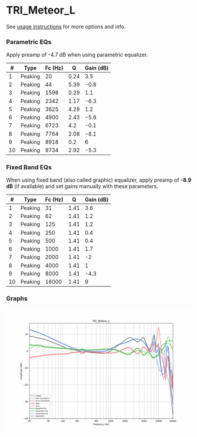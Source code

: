 # TRI_Meteor_L
See [usage instructions](https://github.com/jaakkopasanen/AutoEq#usage) for more options and info.

### Parametric EQs
Apply preamp of -4.7 dB when using parametric equalizer.

|   # | Type    |   Fc (Hz) |    Q |   Gain (dB) |
|-----|---------|-----------|------|-------------|
|   1 | Peaking |        20 | 0.24 |         3.5 |
|   2 | Peaking |        44 | 5.39 |        -0.8 |
|   3 | Peaking |      1598 | 0.29 |         1.1 |
|   4 | Peaking |      2342 | 1.17 |        -6.3 |
|   5 | Peaking |      3625 | 4.29 |         1.2 |
|   6 | Peaking |      4900 | 2.43 |        -5.8 |
|   7 | Peaking |      6723 | 4.2  |        -0.1 |
|   8 | Peaking |      7764 | 2.08 |        -8.1 |
|   9 | Peaking |      8918 | 0.2  |         6   |
|  10 | Peaking |      9734 | 2.92 |        -5.3 |

### Fixed Band EQs
When using fixed band (also called graphic) equalizer, apply preamp of **-8.9 dB** (if available) and set gains manually with these parameters.

|   # | Type    |   Fc (Hz) |    Q |   Gain (dB) |
|-----|---------|-----------|------|-------------|
|   1 | Peaking |        31 | 1.41 |         3.6 |
|   2 | Peaking |        62 | 1.41 |         1.2 |
|   3 | Peaking |       125 | 1.41 |         1.2 |
|   4 | Peaking |       250 | 1.41 |         0.4 |
|   5 | Peaking |       500 | 1.41 |         0.4 |
|   6 | Peaking |      1000 | 1.41 |         1.7 |
|   7 | Peaking |      2000 | 1.41 |        -2   |
|   8 | Peaking |      4000 | 1.41 |         1   |
|   9 | Peaking |      8000 | 1.41 |        -4.3 |
|  10 | Peaking |     16000 | 1.41 |         9   |

### Graphs
![](./TRI_Meteor_L.png)
